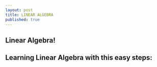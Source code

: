 ```yaml
---
layout: post
title: LINEAR ALGEBRA
published: true
---
```


## Linear Algebra!

## Learning Linear Algebra with this easy steps:
